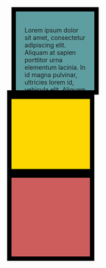 <!DOCTYPE html>
<html lang="en">
<head>
  <meta charset="UTF-8">
  <title>Box Model</title>

  <style>

    .box {
      width: 200px;
      height: 200px;
      box-sizing: border-box;
      display: inline-block;
    }

    
    .box1 {
      background-color: cadetblue;
      padding: 20px;
      border: 10px solid black;
    }

    
    .box2 {
      background-color: gold;
      border-top: 20px solid black;
      border-bottom: 20px solid black;
      border-left: 10px solid black;
      border-right: 10px solid black;
    }

    
    .box3 {
      background-color: indianred;
      border: 10px solid black;
    }

    
    .box2, .box3 {
      margin-top: -10px; 
      margin-left: -10px;
    }
  </style>
</head>
<body>

  <div class="container">
    <div class="box box1">
      <p>Lorem ipsum dolor sit amet, consectetur adipiscing elit. Aliquam at sapien porttitor urna elementum lacinia. In id magna pulvinar, ultricies lorem id, vehicula elit. Aliquam eu luctus nisl, vitae pellentesque magna. Phasellus dolor metus, laoreet ac convallis sit amet, efficitur sod dolor.</p>
    </div>
    <br>
    <div class="box box2"></div>
    <br>
    <div class="box box3"></div>
  </div>

</body>
</html>
